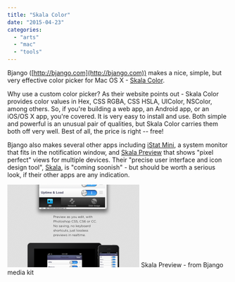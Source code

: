```yaml
---
title: "Skala Color"
date: "2015-04-23"
categories: 
  - "arts"
  - "mac"
  - "tools"
---
```


Bjango ([http://bjango.com](http://bjango.com)) makes a nice, simple, but very effective color picker for Mac OS X - [Skala Color](http://bjango.com/mac/skalacolor/).

Why use a custom color picker? As their website points out - Skala Color provides color values in Hex, CSS RGBA, CSS HSLA, UIColor, NSColor, among others. So, if you're building a web app, an Android app, or an iOS/OS X app, you're covered. It is very easy to install and use. Both simple and powerful is an unusual pair of qualities, but Skala Color carries them both off very well. Best of all, the price is right -- free!

Bjango also makes several other apps including [iStat Mini](http://bjango.com/mac/istatmini/), a system monitor that fits in the notification window, and [Skala Preview](http://bjango.com/mac/skalapreview/) that shows "pixel perfect" views for multiple devices. Their "precise user interface and icon design tool", [Skala](http://bjango.com/mac/skala/), is "coming soonish" - but should be worth a serious look, if their other apps are any indication.

[![Skala Preview - from Bjango media kit](images/Skala-Preview-2-Photoshop-300x188.png)](http://bjango.com/mac/skala/) Skala Preview - from Bjango media kit
